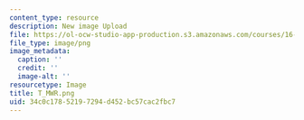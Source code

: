```yaml
---
content_type: resource
description: New image Upload
file: https://ol-ocw-studio-app-production.s3.amazonaws.com/courses/16-90-computational-methods-in-aerospace-engineering-spring-2014/34c0c17852197294d452bc57cac2fbc7_T_MWR.png
file_type: image/png
image_metadata:
  caption: ''
  credit: ''
  image-alt: ''
resourcetype: Image
title: T_MWR.png
uid: 34c0c178-5219-7294-d452-bc57cac2fbc7
---
```

